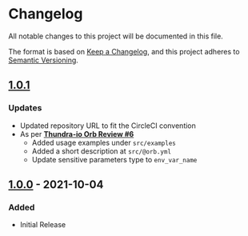 # Changelog
All notable changes to this project will be documented in this file.

The format is based on [Keep a Changelog](https://keepachangelog.com/en/1.0.0/),
and this project adheres to [Semantic Versioning](https://semver.org/spec/v2.0.0.html).

## [1.0.1](https://github.com/thundra-io/thundra-circleci-orb/releases/tag/1.0.1)
### Updates
- Updated repository URL to fit the CircleCI convention
- As per [**Thundra-io Orb Review #6**](https://github.com/thundra-io/thundra-circleci-orb/issues/6)
    - Added usage examples under `src/examples`
    - Added a short description at `src/@orb.yml`
    - Update sensitive parameters type to `env_var_name`

## [1.0.0](https://github.com/thundra-io/thundra-circleci-orb/releases/tag/1.0.0) - 2021-10-04
### Added
- Initial Release
